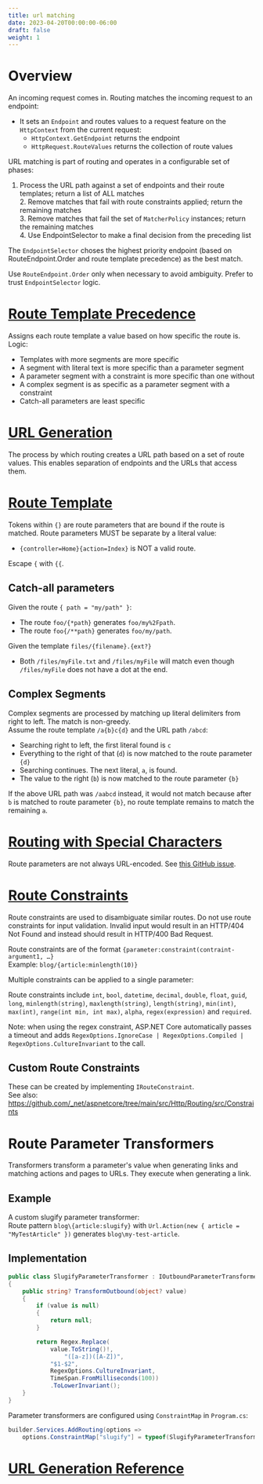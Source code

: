 ```yaml
---
title: url matching
date: 2023-04-20T00:00:00-06:00
draft: false
weight: 1
---
```


# Overview
An incoming request comes in.  Routing matches the incoming request to an endpoint:
- It sets an `Endpoint` and routes values to a request feature on the `HttpContext` from the current request:
    - `HttpContext.GetEndpoint` returns the endpoint
    - `HttpRequest.RouteValues` returns the collection of route values

URL matching is part of routing and operates in a configurable set of phases:
1. Process the URL path against a set of endpoints and their route templates; return a list of ALL matches  
    2. Remove matches that fail with route constraints applied; return the remaining matches  
        3. Remove matches that fail the set of `MatcherPolicy` instances; return the remaining matches  
            4. Use EndpointSelector to make a final decision from the preceding list  

The `EndpointSelector` choses the highest priority endpoint (based on RouteEndpoint.Order and route template precedence) as the best match.

Use `RouteEndpoint.Order` only when necessary to avoid ambiguity.  Prefer to trust `EndpointSelector` logic.

# [Route Template Precedence](https://learn.microsoft.com/en-us/aspnet/core/fundamentals/routing?view=aspnetcore-7.0#route-template-precedence-and-endpoint-selection-order)
Assigns each route template a value based on how specific the route is.  Logic:
- Templates with more segments are more specific
- A segment with literal text is more specific than a parameter segment
- A parameter segment with a constraint is more specific than one without
- A complex segment is as specific as a parameter segment with a constraint
- Catch-all parameters are least specific

# [URL Generation](https://learn.microsoft.com/en-us/aspnet/core/fundamentals/routing?view=aspnetcore-7.0#url-generation-concepts)
The process by which routing creates a URL path based on a set of route values.  This enables separation of endpoints and the URLs that access them.

# [Route Template](https://learn.microsoft.com/en-us/aspnet/core/fundamentals/routing?view=aspnetcore-7.0#route-templates)
Tokens within `{}` are route parameters that are bound if the route is matched.  Route parameters MUST be separate by a literal value:
- `{controller=Home}{action=Index}` is NOT a valid route.
	
Escape `{` with `{{`.

## Catch-all parameters
Given the route `{ path = "my/path" }`:
- The route `foo/{*path}` generates `foo/my%2Fpath`.
- The route `foo{/**path}` generates `foo/my/path`.

Given the template `files/{filename}.{ext?}`
- Both `/files/myFile.txt` and `/files/myFile` will match even though `/files/myFile` does not have a dot at the end.

## Complex Segments
Complex segments are processed by matching up literal delimiters from right to left.  The match is non-greedy.  
Assume the route template `/a{b}c{d}` and the URL path `/abcd`:
- Searching right to left, the first literal found is `c`
- Everything to the right of that (`d`) is now matched to the route parameter `{d}`
- Searching continues.  The next literal, `a`, is found.
- The value to the right (`b`) is now matched to the route parameter `{b}`

If the above URL path was `/aabcd` instead, it would not match because after `b` is matched to route parameter `{b}`, no route template remains to match the remaining `a`.

# [Routing with Special Characters](https://learn.microsoft.com/en-us/aspnet/core/fundamentals/routing?view=aspnetcore-7.0#routing-with-special-characters)
Route parameters are not always URL-encoded.  See [this GitHub issue](https://github.com/_net/aspnetcore/issues/11544).

# [Route Constraints](https://learn.microsoft.com/en-us/aspnet/core/fundamentals/routing?view=aspnetcore-7.0#route-constraints)
Route constraints are used to disambiguate similar routes.  Do not use route constraints for input validation.  Invalid input would result in an HTTP/404 Not Found and instead should result in HTTP/400 Bad Request.

Route constraints are of the format `{parameter:constraint(contraint-argument1, …}`  
Example: `blog/{article:minlength(10)}`

Multiple constraints can be applied to a single parameter:

Route constraints include `int`, `bool`, `datetime`, `decimal`, `double`, `float`, `guid`, `long`, `minlength(string)`, `maxlength(string)`, `length(string)`, `min(int)`, `max(int)`, `range(int min, int max)`, `alpha`, `regex(expression)` and `required`.

Note:  when using the regex constraint, ASP.NET Core automatically passes a timeout and adds `RegexOptions.IgnoreCase | RegexOptions.Compiled | RegexOptions.CultureInvariant` to the call.

## Custom Route Constraints
These can be created by implementing `IRouteConstraint`.  
See also:  https://github.com/_net/aspnetcore/tree/main/src/Http/Routing/src/Constraints

# Route Parameter Transformers
Transformers transform a parameter's value when generating links and matching actions and pages to URLs.  They execute when generating a link.

## Example
A custom slugify parameter transformer:  
Route pattern `blog\{article:slugify}` with `Url.Action(new { article = "MyTestArticle" })` generates `blog\my-test-article`.

## Implementation
```cs
public class SlugifyParameterTransformer : IOutboundParameterTransformer
{
    public string? TransformOutbound(object? value)
    {
        if (value is null)
        {
            return null;
        }

        return Regex.Replace(
            value.ToString()!,
                "([a-z])([A-Z])",
            "$1-$2",
            RegexOptions.CultureInvariant,
            TimeSpan.FromMilliseconds(100))
            .ToLowerInvariant();
    }
}
```
Parameter transformers are configured using `ConstraintMap` in `Program.cs`:  
```cs
builder.Services.AddRouting(options =>
    options.ConstraintMap["slugify"] = typeof(SlugifyParameterTransformer));
```
# [URL Generation Reference](https://learn.microsoft.com/en-us/aspnet/core/fundamentals/routing?view=aspnetcore-7.0#url-generation-reference)
